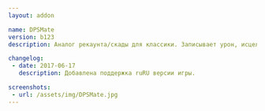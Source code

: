 ```yaml
---
layout: addon

name: DPSMate
version: b123
description: Аналог рекаунта/скады для классики. Записывает урон, исцеления и отображает различные полезные графики, позволяя вам увидеть их статистику.

changelog:
 - date: 2017-06-17
   description: Добавлена поддержка ruRU версии игры.

screenshots:
 - url: /assets/img/DPSMate.jpg
---
```

